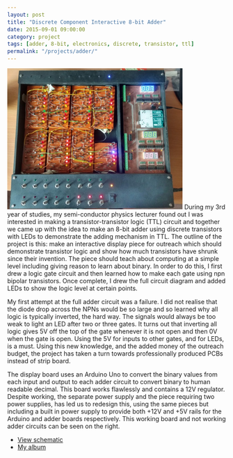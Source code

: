 ```yaml
---
layout: post
title: "Discrete Component Interactive 8-bit Adder"
date: 2015-09-01 09:00:00
category: project
tags: [adder, 8-bit, electronics, discrete, transistor, ttl]
permalink: "/projects/adder/"
---
```


<p>
<span class="image left"><a href="/assets/img/projects/adder/bad final.png"><img src="/assets/img/projects/adder/bad final.png" alt="Non-functioning Final Product" width="80%"></a></span>
During my 3rd year of studies, my semi-conductor physics lecturer found out I was interested in making a transistor-transistor logic (TTL) circuit and together we came up with the idea to make an 8-bit adder using discrete transistors with LEDs to demonstrate the adding mechanism in TTL. The outline of the project is this: make an interactive display piece for outreach which should demonstrate transistor logic and show how much transistors have shrunk since their invention. The piece should teach about computing at a simple level including giving reason to learn about binary. In order to do this, I first drew a logic gate circuit and then learned how to make each gate using npn bipolar transistors. Once complete, I drew the full circuit diagram and added LEDs to show the logic level at certain points.</p>
<p>My first attempt at the full adder circuit was a failure. I did not realise that the diode drop across the NPNs would be so large and so learned why all logic is typically inverted, the hard way. The signals would always be too weak to light an LED after two or three gates. It turns out that inverting all logic gives 5V off the top of the gate whenever it is not open and then 0V when the gate is open. Using the 5V for inputs to other gates, and for LEDs, is a must. Using this new knowledge, and the added money of the outreach budget, the project has taken a turn towards professionally produced PCBs instead of strip board.</p>
<p> The display board uses an Arduino Uno to convert the binary values from each input and output to each adder circuit to convert binary to human readable decimal. This board works flawlessly and contains a 12V regulator. Despite working, the separate power supply and the piece requiring two power supplies, has led us to redesign this, using the same pieces but including a built in power supply to provide both +12V and +5V rails for the Arduino and adder boards respectively. This working board and not working adder circuits can be seen on the right.</p>

<ul class="actions">
    <li><a class="button " target="_blank" href=""> View schematic</a></li>
    <li><a class="button" href="/projects/bed_images">My album</a></li>
</ul>


